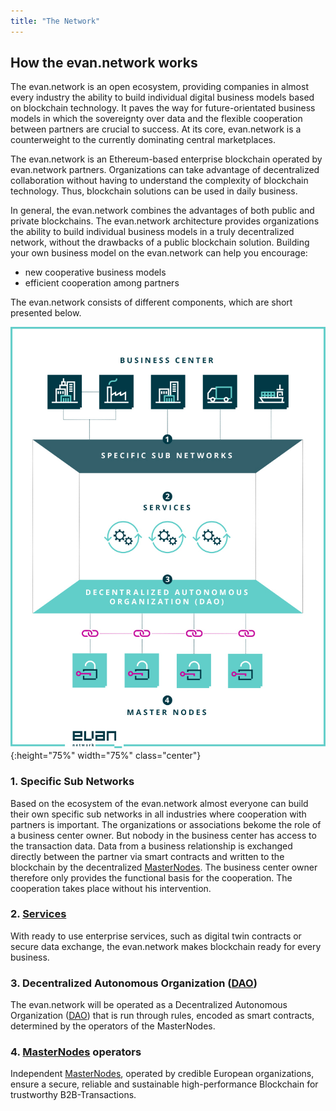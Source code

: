 ```yaml
---
title: "The Network"
---
```

## How the evan.network works
The evan.network is an open ecosystem, providing companies in almost every industry the ability to build individual digital business models based on blockchain technology. It paves the way for future-orientated business models in which the sovereignty over data and the flexible cooperation between partners are crucial to success. At its core, evan.network is a counterweight to the currently dominating central marketplaces.


The evan.network is an Ethereum-based enterprise blockchain operated by evan.network partners. Organizations can take advantage of decentralized collaboration without having to understand the complexity of blockchain technology. Thus, blockchain solutions can be used in daily business.

In general, the evan.network combines the advantages of both public and  private blockchains.
The evan.network architecture provides organizations the ability to build individual business
models in a truly decentralized network, without the drawbacks of a public blockchain
solution. Building your own business model on the evan.network can help you encourage:
* new cooperative business models
* efficient cooperation among partners

The evan.network consists of different components, which are short presented below.

![evan.network](/public/evannetwork_overview.jpg){:height="75%" width="75%" class="center"}

### 1. Specific Sub Networks
Based on the ecosystem of the evan.network almost everyone can build their own specific sub networks in all industries where cooperation with partners is important. The organizations or associations bekome the role of a business center owner. But nobody in the business center has access to the transaction data. Data from a business relationship is exchanged directly between the partner via smart contracts and written to the blockchain by the decentralized [MasterNodes](/doc/masternode). The business center owner therefore only provides the functional basis for the cooperation. The cooperation takes place without his intervention.
### 2. [Services](/doc/services)
With ready to use enterprise services, such as digital twin contracts or secure data exchange, the evan.network makes blockchain ready for every business.
### 3. Decentralized Autonomous Organization ([DAO](/doc/dao))
The evan.network will be operated as a Decentralized Autonomous Organization ([DAO](/doc/dao)) that is run through rules, encoded as smart contracts, determined by the operators of the MasterNodes.
### 4. [MasterNodes](/doc/masternode) operators
Independent [MasterNodes](/doc/masternode), operated by credible European organizations, ensure a secure, reliable and sustainable high-performance Blockchain for trustworthy B2B-Transactions.
